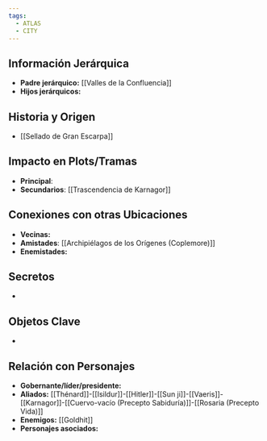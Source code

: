```yaml
---
tags:
  - ATLAS
  - CITY
---
```

## Información Jerárquica
- **Padre jerárquico:** [[Valles de la Confluencia]]
- **Hijos jerárquicos:**

## Historia y Origen
- [[Sellado de Gran Escarpa]]

## Impacto en Plots/Tramas 
- **Principal**: 
- **Secundarios**: [[Trascendencia de Karnagor]]

## Conexiones con otras Ubicaciones
- **Vecinas:** 
- **Amistades**: [[Archipiélagos de los Orígenes (Coplemore)]]
- **Enemistades:**

## Secretos 
- 

## Objetos Clave
- 

## Relación con Personajes 
- **Gobernante/líder/presidente:** 
- **Aliados:** [[Thénard]]-[[Isildur]]-[[Hitler]]-[[Sun ji]]-[[Vaeris]]-[[Karnagor]]-[[Cuervo-vacío (Precepto Sabiduría)]]-[[Rosaria (Precepto Vida)]]
- **Enemigos:** [[Goldhit]]
- **Personajes asociados:**
